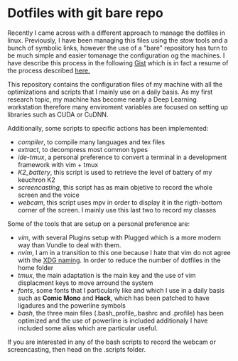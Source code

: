 # Dotfiles with git bare repo
Recently I came across with a different approach to manage the dotfiles in linux. Previously, I have been managing this files using the *stow* tools and a bunch of symbolic links, however the use of a "bare" repository has turn to be much simple and easier tomanage the configuration og the machines.
I have describe this process in the following [Gist](https://gist.github.com/ennanco/d1c6a228f5aac23a3af6592135f0f8ae) which is in fact a resume of the process described [here.](https://www.ackama.com/what-we-think/the-best-way-to-store-your-dotfiles-a-bare-git-repository-explained/)

This repository contains the configuration files of my machine with all the optimizations and scripts that I mainly use on a daily basis. As my first research topic, my machine has become nearly a Deep Learning workstation therefore many enviroment variables are focused on setting up libraries such as CUDA or CuDNN.

Additionally, some scripts to specific actions has been implemented:

- *compiler*, to compile many languages and tex files
- *extract*, to decompress most common types
- *ide-tmux*, a personal preference to convert a terminal in a development framework with vim + tmux
- *K2_battery*, this script is used to retrieve the level of battery of my keuchron K2
- *screencasting*, this script has as main objetive to record the whole screen and the voice
- *webcam*, this script uses mpv in order to display it in the rigth-bottom corner of the screen. I mainly use this last two to record my classes

Some of the tools that are setup on a personal preference are:

* *vim*, with several Plugins setup with Plugged which is a more modern way than Vundle to deal with them.
* *nvim*, I am in a transition to this one because I hate that vim do not agree with the [XDG naming](https://wiki.archlinux.org/title/XDG_Base_Directory). In order to reduce the number of dotfiles in the home folder
* *tmux*, the main adaptation is the main key and the use of vim displacment keys to move arround the system
* *fonts*, some fonts that I particularly like and which I use in a daily basis such as **Comic Mono** and **Hack**, which has been patched to have ligadures and the powerline symbols
* *bash*, the three main files (.bash_profile,.bashrc and .profile) has been optimized and the use of powerline is included additionaly I have included some alias which are particular useful.

If you are interested in any of the bash scripts to record the webcam or screencasting, then head on the .scripts folder.
